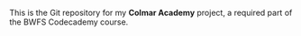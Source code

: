 This is the Git repository for my **Colmar Academy** project, a required part of the BWFS Codecademy course.